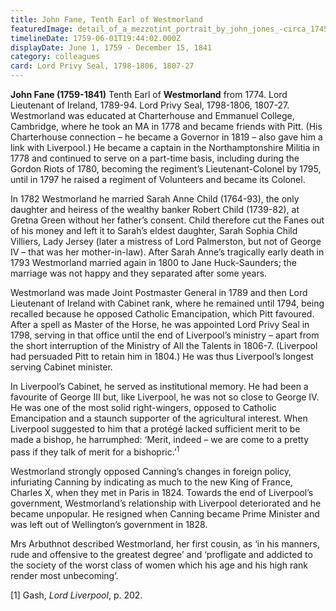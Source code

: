 ```yaml
---
title: John Fane, Tenth Earl of Westmorland
featuredImage: detail_of_a_mezzotint_portrait_by_john_jones_-circa_1745-1797-_after_george_romney_of_john_fane-_10th_earl_of_westmorland-_1796.jpg
timelineDate: 1759-06-01T19:44:02.000Z
displayDate: June 1, 1759 - December 15, 1841
category: colleagues
card: Lord Privy Seal, 1798-1806, 1807-27
---
```

**John Fane (1759-1841)** Tenth Earl of **Westmorland** from 1774. Lord Lieutenant of Ireland, 1789-94. Lord Privy Seal, 1798-1806, 1807-27. Westmorland was educated at Charterhouse and Emmanuel College, Cambridge, where he took an MA in 1778 and became friends with Pitt. (His Charterhouse connection – he became a Governor in 1819 – also gave him a link with Liverpool.) He became a captain in the Northamptonshire Militia in 1778 and continued to serve on a part-time basis, including during the Gordon Riots of 1780, becoming the regiment’s Lieutenant-Colonel by 1795, until in 1797 he raised a regiment of Volunteers and became its Colonel. 

In 1782 Westmorland he married Sarah Anne Child (1764-93), the only daughter and heiress of the wealthy banker Robert Child (1739-82), at Gretna Green without her father’s consent. Child therefore cut the Fanes out of his money and left it to Sarah’s eldest daughter, Sarah Sophia Child Villiers, Lady Jersey (later a mistress of Lord Palmerston, but not of George IV – that was her mother-in-law). After Sarah Anne’s tragically early death in 1793 Westmorland married again in 1800 to Jane Huck-Saunders; the marriage was not happy and they separated after some years.

Westmorland was made Joint Postmaster General in 1789 and then Lord Lieutenant of Ireland with Cabinet rank, where he remained until 1794, being recalled because he opposed Catholic Emancipation, which Pitt favoured. After a spell as Master of the Horse, he was appointed Lord Privy Seal in 1798, serving in that office until the end of Liverpool’s ministry – apart from the short interruption of the Ministry of All the Talents in 1806-7. (Liverpool had persuaded Pitt to retain him in 1804.) He was thus Liverpool’s longest serving Cabinet minister.

In Liverpool’s Cabinet, he served as institutional memory. He had been a favourite of George III but, like Liverpool, he was not so close to George IV. He was one of the most solid right-wingers, opposed to Catholic Emancipation and a staunch supporter of the agricultural interest. When Liverpool suggested to him that a protégé lacked sufficient merit to be made a bishop, he harrumphed: ‘Merit, indeed – we are come to a pretty pass if they talk of merit for a bishopric.’<sup>1</sup> 

Westmorland strongly opposed Canning’s changes in foreign policy, infuriating Canning by indicating as much to the new King of France, Charles X, when they met in Paris in 1824. Towards the end of Liverpool’s government, Westmorland’s relationship with Liverpool deteriorated and he became unpopular. He resigned when Canning became Prime Minister and was left out of Wellington’s government in 1828.

Mrs Arbuthnot described Westmorland, her first cousin, as ‘in his manners, rude and offensive to the greatest degree’ and ‘profligate and addicted to the society of the worst class of women which his age and his high rank render most unbecoming’.

\[1] Gash, *Lord Liverpool*, p. 202.